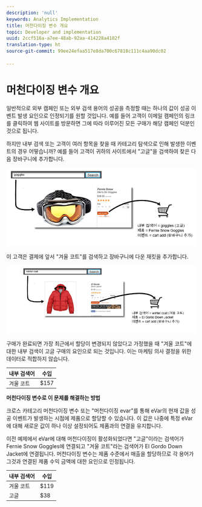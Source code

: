 ```yaml
---
description: 'null'
keywords: Analytics Implementation
title: 머천다이징 변수 개요
topic: Developer and implementation
uuid: 2ccf516a-a7ee-48ab-92aa-414228a4102f
translation-type: ht
source-git-commit: 99ee24efaa517e8da700c67818c111c4aa90dc02

---
```



# 머천다이징 변수 개요

일반적으로 외부 캠페인 또는 외부 검색 용어의 성공을 측정할 때는 하나의 값이 성공 이벤트 발생 요인으로 인정되기를 원할 것입니다. 예를 들어 고객이 이메일 캠페인의 링크를 클릭하여 웹 사이트를 방문하면 그에 따라 이루어진 모든 구매가 해당 캠페인 덕분인 것으로 됩니다.

하지만 내부 검색 또는 고객이 여러 항목을 찾을 때 카테고리 탐색으로 인해 발생한 이벤트의 경우 어떻습니까? 예를 들어 고객이 귀하의 사이트에서 &quot;고글&quot;을 검색하여 찾은 다음 장바구니에 추가합니다.

![](assets/merch-example-goggles.png)

이 고객은 결제에 앞서 &quot;겨울 코트&quot;를 검색하고 장바구니에 다운 재킷을 추가합니다.

![](assets/merch-example-coat.png)

구매가 완료되면 가장 최근에서 할당이 변경되지 않았다고 가정했을 때 &quot;겨울 코트&quot;에 대한 내부 검색이 고글 구매의 요인으로 되는 것입니다. 이는 마케팅 의사 결정을 위한 데이터로 적합하지 않습니다.

| 내부 검색어 | 수입  |
|---|---|
| 겨울 코트 | $157 |

**머천다이징 변수로 이 문제를 해결하는 방법**

크로스 카테고리 머천다이징 변수 또는 &quot;머천다이징 evar&quot;를 통해 eVar의 현재 값을 성공 이벤트가 발생하는 시점에 제품으로 할당할 수 있습니다. 이 값은 나중에 특정 eVar에 대해 새로운 값이 하나 이상 설정되어도 제품과의 연결을 유지합니다.

이전 예제에서 eVar에 대해 머천다이징이 활성화되었다면 &quot;고글&quot;이라는 검색어가 Fernie Snow Goggles에 연결되고 &quot;겨울 코트&quot;라는 검색어가 El Gordo Down Jacket에 연결됩니다. 머천다이징 변수는 제품 수준에서 매출을 할당하므로 각 용어가 그것과 연결된 제품 수익 금액에 대한 요인으로 인정됩니다.

| 내부 검색어 | 수입  |
|---|---|
| 겨울 코트 | $119 |
| 고글 | $38 |

